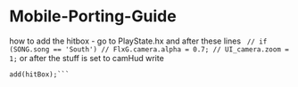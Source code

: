 # Mobile-Porting-Guide
how to add the hitbox - go to PlayState.hx and after these lines ```
// if (SONG.song == 'South')
// FlxG.camera.alpha = 0.7;
// UI_camera.zoom = 1;``` or after the stuff is set to camHud write 
```var hitBox:mobile.HitBox = new mobile.HitBox();
add(hitBox);```

